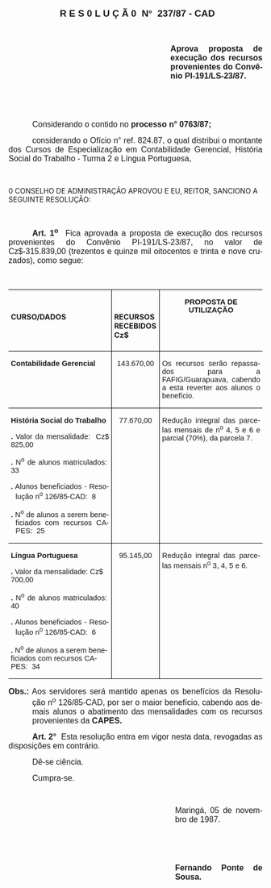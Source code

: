 <body lang=PT-BR style='tab-interval:35.4pt'>

<div class=Section1>

<p class=MsoNormal align=center style='margin-left:5.4pt;text-align:center;
tab-stops:68.4pt'><b style='mso-bidi-font-weight:normal'><span
style='font-size:14.0pt;mso-bidi-font-size:10.0pt;font-family:Arial'>R E S 0 L
U Ç Ã 0<span style="mso-spacerun: yes">  </span>N°<span style="mso-spacerun:
yes">  </span>237/87 - CAD<o:p></o:p></span></b></p>

<p class=MsoNormal style='margin-left:3.6pt;text-align:justify;tab-stops:185.4pt'><span
style='font-size:14.0pt;mso-bidi-font-size:10.0pt;font-family:Arial'><![if !supportEmptyParas]>&nbsp;<![endif]><o:p></o:p></span></p>

<p class=MsoNormal style='margin-left:241.0pt;text-align:justify;tab-stops:
185.4pt'><b><span style='font-size:12.0pt;mso-bidi-font-size:10.0pt;font-family:
Arial'>Aprova proposta de execução dos recursos provenientes do Convênio
PI-191/LS-23/87.<o:p></o:p></span></b></p>

<p class=MsoNormal style='text-align:justify'><span style='font-size:12.0pt;
mso-bidi-font-size:10.0pt;font-family:Arial'><![if !supportEmptyParas]>&nbsp;<![endif]><o:p></o:p></span></p>

<p class=MsoNormal style='text-align:justify'><span style='font-size:12.0pt;
mso-bidi-font-size:10.0pt;font-family:Arial'><![if !supportEmptyParas]>&nbsp;<![endif]><o:p></o:p></span></p>

<p class=MsoNormal style='text-align:justify;text-indent:35.4pt'><span
style='font-size:12.0pt;mso-bidi-font-size:10.0pt;font-family:Arial'>Considerando
o contido no <b>processo n° 0763/87;</b><o:p></o:p></span></p>

<p class=MsoNormal style='text-align:justify;text-indent:35.4pt'><span
style='font-size:12.0pt;mso-bidi-font-size:10.0pt;font-family:Arial'>considerando
o Ofício n° ref. 824.87, o qual distribui o montante dos Cursos de Especialização
em Contabilidade Gerencial, História Social do Trabalho - Turma 2 e Língua
Portuguesa,<o:p></o:p></span></p>

<p class=MsoNormal style='text-align:justify'><span style='font-size:12.0pt;
mso-bidi-font-size:10.0pt;font-family:Arial'><![if !supportEmptyParas]>&nbsp;<![endif]><o:p></o:p></span></p>

<p class=MsoBodyTextIndent>0 CONSELHO DE ADMINISTRAÇÃO APROVOU E EU, REITOR,
SANCIONO A SEGUINTE RESOLUÇÃO:</p>

<p class=MsoNormal style='text-align:justify'><b><span style='font-size:12.0pt;
mso-bidi-font-size:10.0pt;font-family:Arial'><![if !supportEmptyParas]>&nbsp;<![endif]><o:p></o:p></span></b></p>

<p class=MsoNormal style='text-align:justify;text-indent:35.4pt'><b><span
style='font-size:12.0pt;mso-bidi-font-size:10.0pt;font-family:Arial'>Art. 1<sup>o</sup></span></b><span
style='font-size:12.0pt;mso-bidi-font-size:10.0pt;font-family:Arial'><span
style="mso-spacerun: yes">  </span>Fica aprovada a proposta de execução dos
recursos provenientes do Convênio PI-191/LS-23/87, no valor de Cz$-315.839,00
(trezentos e quinze mil oitocentos e trinta e nove cruzados), como segue:<o:p></o:p></span></p>

<p class=MsoNormal style='text-align:justify'><span style='font-size:12.0pt;
mso-bidi-font-size:10.0pt;font-family:Arial'><![if !supportEmptyParas]>&nbsp;<![endif]><o:p></o:p></span></p>

<table border=1 cellspacing=0 cellpadding=0 style='border-collapse:collapse;
 border:none;mso-border-alt:solid windowtext .5pt;mso-padding-alt:0cm 3.5pt 0cm 3.5pt'>
 <tr>
  <td width=269 valign=top style='width:201.95pt;border:solid windowtext .5pt;
  border-left:none;padding:0cm 3.5pt 0cm 3.5pt'>
  <h1><span style='font-size:11.0pt;mso-bidi-font-size:10.0pt'>CURSO/DADOS<o:p></o:p></span></h1>
  </td>
  <td width=95 valign=top style='width:70.9pt;border:solid windowtext .5pt;
  border-left:none;mso-border-left-alt:solid windowtext .5pt;padding:0cm 3.5pt 0cm 3.5pt'>
  <h1><span style='font-size:11.0pt;mso-bidi-font-size:10.0pt'>RECURSOS
  RECEBIDOS Cz$<o:p></o:p></span></h1>
  </td>
  <td width=250 valign=top style='width:187.75pt;border-top:solid windowtext .5pt;
  border-left:none;border-bottom:solid windowtext .5pt;border-right:none;
  mso-border-left-alt:solid windowtext .5pt;padding:0cm 3.5pt 0cm 3.5pt'>
  <p class=MsoNormal align=center style='text-align:center'><b><span
  style='font-size:11.0pt;mso-bidi-font-size:10.0pt;font-family:Arial'>PROPOSTA
  DE UTILIZAÇÃO<o:p></o:p></span></b></p>
  </td>
 </tr>
 <tr>
  <td width=269 valign=top style='width:201.95pt;border-top:none;border-left:
  none;border-bottom:solid windowtext .5pt;border-right:solid windowtext .5pt;
  mso-border-top-alt:solid windowtext .5pt;padding:0cm 3.5pt 0cm 3.5pt'>
  <p class=MsoNormal style='text-align:justify'><b><span style='font-size:11.0pt;
  mso-bidi-font-size:10.0pt;font-family:Arial'>Contabilidade Gerencial<o:p></o:p></span></b></p>
  </td>
  <td width=95 valign=top style='width:70.9pt;border-top:none;border-left:none;
  border-bottom:solid windowtext .5pt;border-right:solid windowtext .5pt;
  mso-border-top-alt:solid windowtext .5pt;mso-border-left-alt:solid windowtext .5pt;
  padding:0cm 3.5pt 0cm 3.5pt'>
  <p class=MsoNormal align=center style='text-align:center'><span
  style='font-size:11.0pt;mso-bidi-font-size:10.0pt;font-family:Arial'>143.670,00<o:p></o:p></span></p>
  </td>
  <td width=250 valign=top style='width:187.75pt;border:none;border-bottom:
  solid windowtext .5pt;mso-border-top-alt:solid windowtext .5pt;mso-border-left-alt:
  solid windowtext .5pt;padding:0cm 3.5pt 0cm 3.5pt'>
  <p class=MsoNormal style='text-align:justify'><span style='font-size:11.0pt;
  mso-bidi-font-size:10.0pt;font-family:Arial'>Os recursos serão repassados
  para a FAFIG/Guarapuava, cabendo a esta reverter aos alunos o benefício.<o:p></o:p></span></p>
  </td>
 </tr>
 <tr>
  <td width=269 valign=top style='width:201.95pt;border-top:none;border-left:
  none;border-bottom:solid windowtext .5pt;border-right:solid windowtext .5pt;
  mso-border-top-alt:solid windowtext .5pt;padding:0cm 3.5pt 0cm 3.5pt'>
  <p class=MsoNormal style='text-align:justify'><b><span style='font-size:11.0pt;
  mso-bidi-font-size:10.0pt;font-family:Arial'>História Social do Trabalho<o:p></o:p></span></b></p>
  <p class=MsoNormal style='text-align:justify'><b><span style='font-size:11.0pt;
  mso-bidi-font-size:10.0pt;font-family:Arial'>.</span></b><span
  style='font-size:11.0pt;mso-bidi-font-size:10.0pt;font-family:Arial'> Valor
  da mensalidade:<span style="mso-spacerun: yes">  </span>Cz$ 825,00<o:p></o:p></span></p>
  <p class=MsoNormal style='text-align:justify'><b><span style='font-size:11.0pt;
  mso-bidi-font-size:10.0pt;font-family:Arial'>.</span></b><span
  style='font-size:11.0pt;mso-bidi-font-size:10.0pt;font-family:Arial'> N<sup>o</sup>
  de alunos matriculados:<span style="mso-spacerun: yes">  </span>33<o:p></o:p></span></p>
  <p class=MsoNormal style='margin-left:7.1pt;text-align:justify;text-indent:
  -7.1pt'><b><span style='font-size:11.0pt;mso-bidi-font-size:10.0pt;
  font-family:Arial'>.</span></b><span style='font-size:11.0pt;mso-bidi-font-size:
  10.0pt;font-family:Arial'> Alunos beneficiados - Resolução n<sup>o</sup>
  126/85-CAD:<span style="mso-spacerun: yes">  </span>8<o:p></o:p></span></p>
  <p class=MsoNormal style='margin-left:7.1pt;text-align:justify;text-indent:
  -7.1pt'><b><span style='font-size:11.0pt;mso-bidi-font-size:10.0pt;
  font-family:Arial'>.</span></b><span style='font-size:11.0pt;mso-bidi-font-size:
  10.0pt;font-family:Arial'> N<sup>o</sup> de alunos a serem beneficiados com recursos
  CAPES:<span style="mso-spacerun: yes">  </span>25<o:p></o:p></span></p>
  </td>
  <td width=95 valign=top style='width:70.9pt;border-top:none;border-left:none;
  border-bottom:solid windowtext .5pt;border-right:solid windowtext .5pt;
  mso-border-top-alt:solid windowtext .5pt;mso-border-left-alt:solid windowtext .5pt;
  padding:0cm 3.5pt 0cm 3.5pt'>
  <p class=MsoNormal align=center style='text-align:center'><span
  style='font-size:11.0pt;mso-bidi-font-size:10.0pt;font-family:Arial'>77.670,00<o:p></o:p></span></p>
  </td>
  <td width=250 valign=top style='width:187.75pt;border:none;border-bottom:
  solid windowtext .5pt;mso-border-top-alt:solid windowtext .5pt;mso-border-left-alt:
  solid windowtext .5pt;padding:0cm 3.5pt 0cm 3.5pt'>
  <p class=MsoNormal style='text-align:justify'><span style='font-size:11.0pt;
  mso-bidi-font-size:10.0pt;font-family:Arial'>Redução integral das parcelas
  mensais de n<sup>o</sup> 4, 5 e 6 e parcial (70%), da parcela 7.<o:p></o:p></span></p>
  </td>
 </tr>
 <tr>
  <td width=269 valign=top style='width:201.95pt;border-top:none;border-left:
  none;border-bottom:solid windowtext .5pt;border-right:solid windowtext .5pt;
  mso-border-top-alt:solid windowtext .5pt;padding:0cm 3.5pt 0cm 3.5pt'>
  <p class=MsoNormal><b><span style='font-size:11.0pt;mso-bidi-font-size:10.0pt;
  font-family:Arial'>Língua Portuguesa<o:p></o:p></span></b></p>
  <p class=MsoNormal><b><span style='font-size:11.0pt;mso-bidi-font-size:10.0pt;
  font-family:Arial'>.</span></b><span style='font-size:11.0pt;mso-bidi-font-size:
  10.0pt;font-family:Arial'> Valor da mensalidade: Cz$ 700,00<o:p></o:p></span></p>
  <p class=MsoNormal style='text-align:justify'><b><span style='font-size:11.0pt;
  mso-bidi-font-size:10.0pt;font-family:Arial'>.</span></b><span
  style='font-size:11.0pt;mso-bidi-font-size:10.0pt;font-family:Arial'> N<sup>o</sup>
  de alunos matriculados:<span style="mso-spacerun: yes">  </span>40<o:p></o:p></span></p>
  <p class=MsoNormal style='margin-left:7.1pt;text-align:justify;text-indent:
  -7.1pt'><b><span style='font-size:11.0pt;mso-bidi-font-size:10.0pt;
  font-family:Arial'>.</span></b><span style='font-size:11.0pt;mso-bidi-font-size:
  10.0pt;font-family:Arial'> Alunos beneficiados - Resolução n<sup>o</sup>
  126/85-CAD:<span style="mso-spacerun: yes">  </span>6<o:p></o:p></span></p>
  <p class=MsoNormal><b><span style='font-size:11.0pt;mso-bidi-font-size:10.0pt;
  font-family:Arial'>.</span></b><span style='font-size:11.0pt;mso-bidi-font-size:
  10.0pt;font-family:Arial'> N<sup>o</sup> de alunos a serem beneficiados com
  recursos CAPES:<span style="mso-spacerun: yes">  </span>34</span><span
  style='font-family:Arial'><o:p></o:p></span></p>
  </td>
  <td width=95 valign=top style='width:70.9pt;border-top:none;border-left:none;
  border-bottom:solid windowtext .5pt;border-right:solid windowtext .5pt;
  mso-border-top-alt:solid windowtext .5pt;mso-border-left-alt:solid windowtext .5pt;
  padding:0cm 3.5pt 0cm 3.5pt'>
  <p class=MsoNormal align=center style='text-align:center'><span
  style='font-size:11.0pt;mso-bidi-font-size:10.0pt;font-family:Arial'>95.145,00<o:p></o:p></span></p>
  </td>
  <td width=250 valign=top style='width:187.75pt;border:none;border-bottom:
  solid windowtext .5pt;mso-border-top-alt:solid windowtext .5pt;mso-border-left-alt:
  solid windowtext .5pt;padding:0cm 3.5pt 0cm 3.5pt'>
  <p class=MsoNormal style='text-align:justify'><span style='font-size:11.0pt;
  mso-bidi-font-size:10.0pt;font-family:Arial'>Redução integral das parcelas
  mensais n<sup>o</sup> 3, 4, 5 e 6.<o:p></o:p></span></p>
  </td>
 </tr>
</table>

<p class=MsoNormal style='margin-left:35.45pt;text-align:justify;text-indent:
-35.45pt'><b><span style='font-size:12.0pt;mso-bidi-font-size:10.0pt;
font-family:Arial'>Obs.:</span></b><span style='font-size:12.0pt;mso-bidi-font-size:
10.0pt;font-family:Arial'> Aos servidores será mantido apenas os benefícios da
Resolução n<sup>o</sup> 126/85-CAD, por ser o maior benefício, cabendo aos
demais alunos o abatimento das mensalidades com os recursos provenientes da <b
style='mso-bidi-font-weight:normal'>CAPES.<o:p></o:p></b></span></p>

<p class=MsoNormal style='text-align:justify;text-indent:35.4pt'><b><span
style='font-size:12.0pt;mso-bidi-font-size:10.0pt;font-family:Arial'>Art. 2°</span></b><span
style='font-size:12.0pt;mso-bidi-font-size:10.0pt;font-family:Arial'><span
style="mso-spacerun: yes">  </span>Esta resolução entra em vigor nesta data,
revogadas as disposições em contrário.<o:p></o:p></span></p>

<p class=MsoNormal style='text-align:justify;text-indent:35.4pt'><span
style='font-size:12.0pt;mso-bidi-font-size:10.0pt;font-family:Arial'>Dê-se
ciência.<o:p></o:p></span></p>

<p class=MsoNormal style='text-align:justify;text-indent:35.4pt'><span
style='font-size:12.0pt;mso-bidi-font-size:10.0pt;font-family:Arial'>Cumpra-se.<o:p></o:p></span></p>

<p class=MsoNormal style='text-align:justify'><span style='font-size:12.0pt;
mso-bidi-font-size:10.0pt;font-family:Arial'><![if !supportEmptyParas]>&nbsp;<![endif]><o:p></o:p></span></p>

<p class=MsoNormal style='margin-left:247.8pt;text-align:justify'><span
style='font-size:12.0pt;mso-bidi-font-size:10.0pt;font-family:Arial'>Maringá,
05 de novembro de 1987.<o:p></o:p></span></p>

<p class=MsoNormal style='margin-left:247.8pt;text-align:justify'><span
style='font-size:12.0pt;mso-bidi-font-size:10.0pt;font-family:Arial'><![if !supportEmptyParas]>&nbsp;<![endif]><o:p></o:p></span></p>

<p class=MsoNormal style='margin-left:247.8pt;text-align:justify'><span
style='font-size:12.0pt;mso-bidi-font-size:10.0pt;font-family:Arial'><![if !supportEmptyParas]>&nbsp;<![endif]><o:p></o:p></span></p>

<p class=MsoNormal style='margin-left:247.8pt;text-align:justify'><b><span
style='font-size:12.0pt;mso-bidi-font-size:10.0pt;font-family:Arial'>Fernando
Ponte de Sousa.<o:p></o:p></span></b></p>

</div>

</body>
